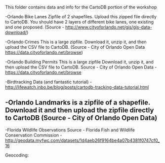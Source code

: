 This folder contains data and info for the CartoDB portion of the workshop

-Orlando Bike Lanes 
Zipfile of 2 shapefiles. Upload this zipped file directly to CartoDB. You should have 2 layers of different bike lanes, one existing and one proposed. (Source - http://www.cityoforlando.net/gis/gis-data-download/)

-Orlando Crimes
This is a large zipfile. Download it, unzip it, and then upload the CSV file to CartoDB.
(Source - City of Orlando Open Data https://data.cityoforlando.net/browse)

-Orlando Building Permits
This is a large zipfile Download it, unzip it, and then upload the CSV file to CartoDB.
Source - City of Orlando Open Data - https://data.cityoforlando.net/browse

-Birdtracking Data (and fantastic tutorial) - http://lifewatch.inbo.be/blog/posts/cartodb-tracking-data-tutorial.html

-Orlando Landmarks is a zipfile of a shapefile. Download it and then upload the zipfile directly to CartoDB (Source - City of Orlando Open Data)
-


-Florida Wildlife Observations
Source - Florida Fish and Wildlife
Conservation Commission - http://geodata.myfwc.com/datasets/1d4aeb26f9164be4a07b4381f0747cf0_16

Geocoding:
